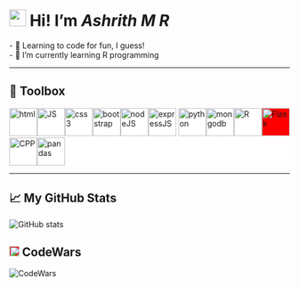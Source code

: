 <h1><img src="https://raw.githubusercontent.com/MartinHeinz/MartinHeinz/master/wave.gif" width=30px> Hi! I’m <em>Ashrith M R</em></h1>

<div>
  - 👀 Learning to code for fun, I guess!
  <br>
  - 🌱 I’m currently learning R programming
</div>

---
<h2>🧰 Toolbox</h2>
<div style="background-color:white;" class="tools">
<img src="https://cdn.worldvectorlogo.com/logos/html-1.svg" alt="html" height="50" width="50"/><img src="https://cdn.worldvectorlogo.com/logos/javascript-1.svg" alt="JS" height="50" width="50"/><img src="https://cdn.worldvectorlogo.com/logos/css-3.svg" alt="css3" height="50" width="50"/><img src="https://cdn.worldvectorlogo.com/logos/bootstrap-5-1.svg" alt="bootstrap" height="50" width="50"/><img src="https://cdn.worldvectorlogo.com/logos/nodejs-icon.svg" alt="nodeJS" height="50" width="50"/><img src="https://cdn.worldvectorlogo.com/logos/express-109.svg" alt="expressJS" height="50" width="50"/>
<img src="https://cdn.worldvectorlogo.com/logos/python-5.svg" alt="python" height="50" width="50"/><img src="https://cdn.worldvectorlogo.com/logos/mongodb-icon-1.svg" alt="mongodb" height="50" width="50"/><img src="https://cdn.worldvectorlogo.com/logos/r-lang.svg" alt="R" height="50" width="50"/><img style="background-color:red;" src="https://www.seekpng.com/png/full/875-8753366_flask-framework-logo-svg.png" alt="Flask" height="50" width="50"/><img src="https://cdn.worldvectorlogo.com/logos/c.svg" alt="CPP" height="50" width="50"/><img src="https://upload.wikimedia.org/wikipedia/commons/thumb/2/22/Pandas_mark.svg/1200px-Pandas_mark.svg.png" alt="pandas" height="50" width="50"/></div>


---
## &#x1f4c8; My GitHub Stats

![GitHub stats](https://github-readme-stats.vercel.app/api?username=ashhh-01&theme=blue-green&count_private=true&hide=contribs,prs,issues,stars)

## <img style="background-color:red;" src="https://cdn.icon-icons.com/icons2/2389/PNG/512/codewars_logo_icon_145389.png" width="18"> CodeWars
![CodeWars](https://www.codewars.com/users/ashhh-01/badges/small)


<!---
ashhh-01/ashhh-01 is a ✨ special ✨ repository because its `README.md` (this file) appears on your GitHub profile.
You can click the Preview link to take a look at your changes.
--->
